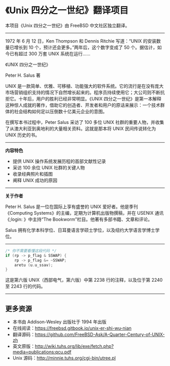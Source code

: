 # 《Unix 四分之一世纪》翻译项目

本项目《Unix 四分之一世纪》由 FreeBSD 中文社区独立翻译。

---

1972 年 6 月 12 日，Ken Thompson 和 Dennis Ritchie 写道：“UNIX 的安装数量已增长到 10 个，预计还会更多。”两年后，这个数字变成了 50 个。据估计，如今已有超过 300 万套 UNIX 系统在运行……

《UNIX 四分之一世纪》

Peter H. Salus 著

UNIX 是一款简单、优雅、可移植、功能强大的软件系统。它的流行是在没有庞大市场营销组织支持的情况下自然增长起来的。程序员持续使用它；大公司则不断抗拒它。十年后，用户的胜利已经非常明显。《UNIX 四分之一世纪》是第一本解释这种惊人成就的著作，借助它的创造者、开发者和用户的原话来展示：一个技术群体的社会结构如何足以压倒数十亿美元企业的意图。

在撰写本书过程中，Peter Salus 采访了 100 多位 UNIX 社群的重要人物，并收集了从澳大利亚到奥地利的大量相关资料。这就是那本将 UNIX 民间传说转化为 UNIX 历史的书。

---

**内容特色**

* 提供 UNIX 操作系统发展历程的首部文献性记录
* 采访 100 余位 UNIX 社群的关键人物
* 收录经典照片和插图
* 阐释 UNIX 成功的原因

---

**关于作者**

Peter H. Salus 是一位在国际上享有盛誉的 UNIX 爱好者。他是季刊《Computing Systems》的主编，定期为计算机出版物撰稿，并在 USENIX 通讯《;login: 》中主持“The Bookworm”栏目。他著有多部书籍、文章和评论。

Salus 拥有化学本科学位、日耳曼语言学硕士学位，以及纽约大学语言学博士学位。


---

```c
/* 你不需要看懂这段代码 */
if (rp -> p_flag & SSWAP) {
    rp -> p_flag &= ~SSWAP;
    aretu (u.u_ssav);
}
```

这是第六版 UNIX（西部电气，第六版）中第 2238 行的注释，以及位于第 2240 至 2243 行的代码。

---

## 更多资源

* 本书由 Addison-Wesley 出版社于 1994 年出版
* 在线阅读：<https://freebsd.gitbook.io/unix-er-shi-wu-nian>
* 翻译源码：<https://github.com/FreeBSD-Ask/A-Quarter-Century-of-UNIX-zh>
* 英文原版：<http://wiki.tuhs.org/lib/exe/fetch.php?media=publications:qcu.pdf>
* Unix 源码：<http://minnie.tuhs.org/cgi-bin/utree.pl>
